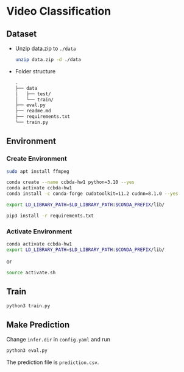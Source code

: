 # Video Classification

## Dataset

- Unzip data.zip to `./data`

    ```sh
    unzip data.zip -d ./data
    ```

- Folder structure

    ```txt
    .
    ├── data
    │   ├── test/
    │   └── train/
    ├── eval.py
    ├── readme.md
    ├── requirements.txt
    └── train.py
    ```

## Environment

### Create Environment

```sh
sudo apt install ffmpeg

conda create --name ccbda-hw1 python=3.10 --yes
conda activate ccbda-hw1
conda install -c conda-forge cudatoolkit=11.2 cudnn=8.1.0 --yes

export LD_LIBRARY_PATH=$LD_LIBRARY_PATH:$CONDA_PREFIX/lib/

pip3 install -r requirements.txt
```

### Activate Environment

```sh
conda activate ccbda-hw1
export LD_LIBRARY_PATH=$LD_LIBRARY_PATH:$CONDA_PREFIX/lib/
```

or

```sh
source activate.sh
```

## Train

```sh
python3 train.py
```

## Make Prediction

Change `infer.dir` in `config.yaml` and run

```sh
python3 eval.py
```

The prediction file is `prediction.csv`.

